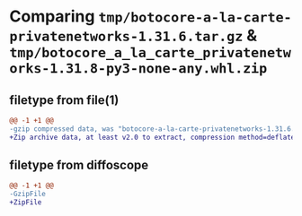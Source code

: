 # Comparing `tmp/botocore-a-la-carte-privatenetworks-1.31.6.tar.gz` & `tmp/botocore_a_la_carte_privatenetworks-1.31.8-py3-none-any.whl.zip`

## filetype from file(1)

```diff
@@ -1 +1 @@
-gzip compressed data, was "botocore-a-la-carte-privatenetworks-1.31.6.tar", last modified: Thu Jul 20 01:20:36 2023, max compression
+Zip archive data, at least v2.0 to extract, compression method=deflate
```

## filetype from diffoscope

```diff
@@ -1 +1 @@
-GzipFile
+ZipFile
```

